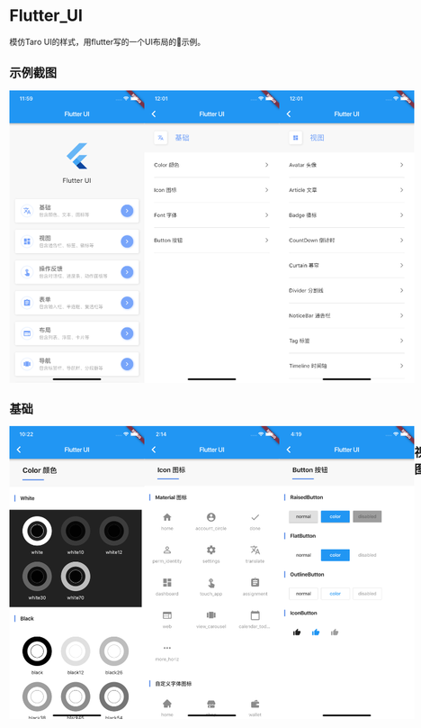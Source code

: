 # Flutter_UI

模仿Taro UI的样式，用flutter写的一个UI布局的示例。

## 示例截图
<div style="display:flex">
<img src="./screenshots/screenshots_1.png" width="240" />
<img src="./screenshots/screenshots_2.png" width="240" />
<img src="./screenshots/screenshots_3.png" width="240" />
</div>

## 基础

<div style="display:flex">
<img src="./screenshots/screenshots_4.png" width="240" />
<img src="./screenshots/screenshots_5.png" width="240" />
<img src="./screenshots/screenshots_6.png" width="240" />

## 视图

<div style="display:flex">
<img src="./screenshots/screenshots_7.png" width="240" />

</div>

